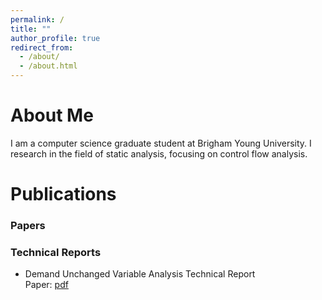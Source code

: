 ```yaml
---
permalink: /
title: ""
author_profile: true
redirect_from: 
  - /about/
  - /about.html
---
```


About Me
====
I am a computer science graduate student at Brigham Young University.
I research in the field of static analysis, focusing on control flow analysis.

Publications
=====
### Papers

### Technical Reports
- Demand Unchanged Variable Analysis Technical Report\
  Paper: [pdf](files/Demand_UVA_Technical_Report.pdf)